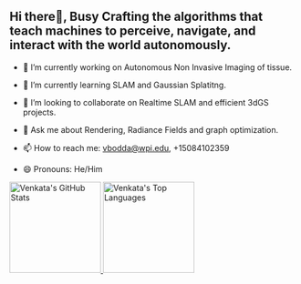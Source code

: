## Hi there👋, Busy Crafting the algorithms that teach machines to perceive, navigate, and interact with the world autonomously.


- 🔭 I’m currently working on Autonomous Non Invasive Imaging of tissue.
- 🌱 I’m currently learning SLAM and Gaussian Splatitng.
- 👯 I’m looking to collaborate on Realtime SLAM and efficient 3dGS projects. 

- 💬 Ask me about Rendering, Radiance Fields and graph optimization.
- 📫 How to reach me: vbodda@wpi.edu, +15084102359
- 😄 Pronouns: He/Him

<!--[![Venkata's GitHub stats-Dark](https://github-readme-stats.vercel.app/api?username=Venkatag14&show_icons=true&theme=dracula)](https://github.com/anuraghazra/github-readme-stats#gh-dark-mode-only)

![Top Langs](https://github-readme-stats.vercel.app/api/top-langs/?username=Venkatag14&layout=compact) -->
<div align="left">
  <a href="https://github.com/Venkatag14">
    <img height="160" src="https://github-readme-stats.vercel.app/api?username=Venkatag14&show_icons=true&theme=dracula" alt="Venkata's GitHub Stats"/>
  </a>
  
  <a href="https://github.com/Venkatag14">
    <img height="160" src="https://github-readme-stats.vercel.app/api/top-langs/?username=Venkatag14&layout=compact" alt="Venkata's Top Languages"/>
  </a>
</div>



